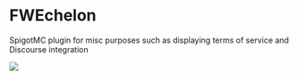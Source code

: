 # FWEchelon

SpigotMC plugin for misc purposes such as displaying terms of service and Discourse integration

[![](https://jitpack.io/v/ForgottenWorld/FWEchelon.svg)](https://jitpack.io/#ForgottenWorld/FWEchelon)
